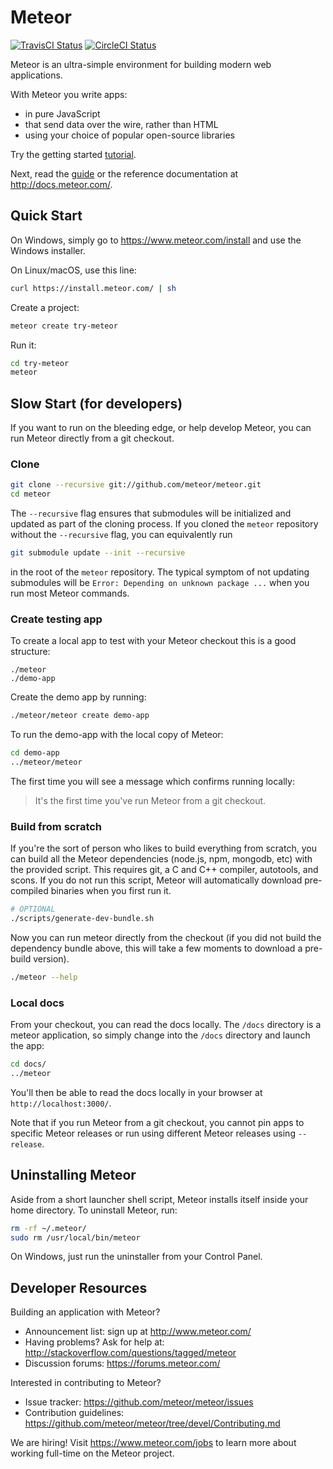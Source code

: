 # Meteor

[![TravisCI Status](https://travis-ci.org/meteor/meteor.svg?branch=devel)](https://travis-ci.org/meteor/meteor)
[![CircleCI Status](https://circleci.com/gh/meteor/meteor/tree/devel.svg?style=shield&circle-token=c2d3c041506bd493ef3795ffa4448684cfce97b8)](https://circleci.com/gh/meteor/meteor/tree/devel)

Meteor is an ultra-simple environment for building modern web
applications.

With Meteor you write apps:

* in pure JavaScript
* that send data over the wire, rather than HTML
* using your choice of popular open-source libraries

Try the getting started [tutorial](https://www.meteor.com/try).

Next, read the [guide](http://guide.meteor.com) or the reference documentation at http://docs.meteor.com/.

## Quick Start

On Windows, simply go to https://www.meteor.com/install and use the Windows installer.

On Linux/macOS, use this line:

```bash
curl https://install.meteor.com/ | sh
```

Create a project:

```bash
meteor create try-meteor
```

Run it:

```bash
cd try-meteor
meteor
```

## Slow Start (for developers)

If you want to run on the bleeding edge, or help develop Meteor, you
can run Meteor directly from a git checkout.

### Clone

```bash
git clone --recursive git://github.com/meteor/meteor.git
cd meteor
```

The `--recursive` flag ensures that submodules will be initialized and
updated as part of the cloning process. If you cloned the `meteor`
repository without the `--recursive` flag, you can equivalently run

```bash
git submodule update --init --recursive
```

in the root of the `meteor` repository. The typical symptom of not
updating submodules will be `Error: Depending on unknown package ...`
when you run most Meteor commands.

### Create testing app

To create a local app to test with your Meteor checkout this is a good 
structure:

```
./meteor
./demo-app
```

Create the demo app by running:

```bash
./meteor/meteor create demo-app
```

To run the demo-app with the local copy of Meteor:

```bash
cd demo-app
../meteor/meteor
```

The first time you will see a message which confirms running locally:

> It's the first time you've run Meteor from a git checkout.

### Build from scratch

If you're the sort of person who likes to build everything from scratch,
you can build all the Meteor dependencies (node.js, npm, mongodb, etc)
with the provided script. This requires git, a C and C++ compiler,
autotools, and scons. If you do not run this script, Meteor will
automatically download pre-compiled binaries when you first run it.

```bash
# OPTIONAL
./scripts/generate-dev-bundle.sh
```

Now you can run meteor directly from the checkout (if you did not
build the dependency bundle above, this will take a few moments to
download a pre-build version).

```bash
./meteor --help
```

### Local docs

From your checkout, you can read the docs locally. The `/docs` directory is a
meteor application, so simply change into the `/docs` directory and launch
the app:

```bash
cd docs/
../meteor
```

You'll then be able to read the docs locally in your browser at
`http://localhost:3000/`.

Note that if you run Meteor from a git checkout, you cannot pin apps to specific
Meteor releases or run using different Meteor releases using `--release`.

## Uninstalling Meteor

Aside from a short launcher shell script, Meteor installs itself inside your
home directory. To uninstall Meteor, run:

```bash
rm -rf ~/.meteor/
sudo rm /usr/local/bin/meteor
```

On Windows, just run the uninstaller from your Control Panel.

## Developer Resources

Building an application with Meteor?

* Announcement list: sign up at http://www.meteor.com/
* Having problems? Ask for help at: http://stackoverflow.com/questions/tagged/meteor
* Discussion forums: https://forums.meteor.com/

Interested in contributing to Meteor?

* Issue tracker: https://github.com/meteor/meteor/issues
* Contribution guidelines: https://github.com/meteor/meteor/tree/devel/Contributing.md

We are hiring!  Visit https://www.meteor.com/jobs to
learn more about working full-time on the Meteor project.
